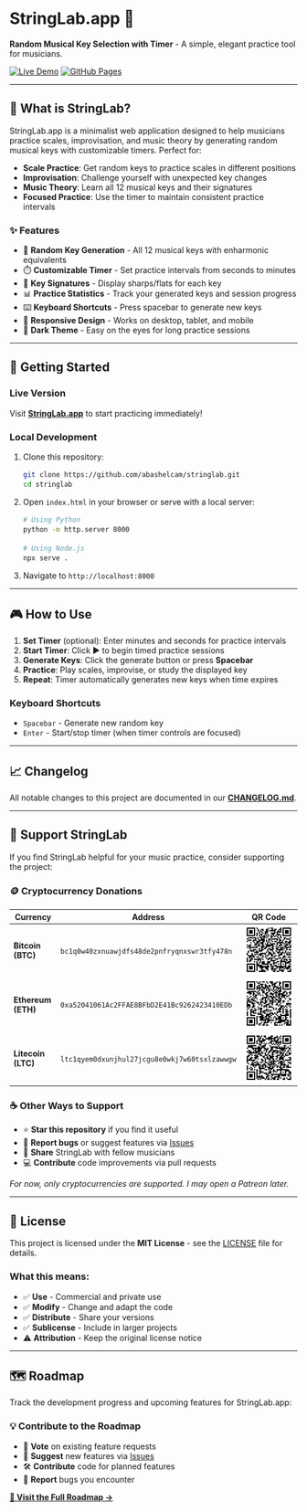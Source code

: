 # StringLab.app 🎸

**Random Musical Key Selection with Timer** - A simple, elegant practice tool for musicians.

[![Live Demo](https://img.shields.io/badge/Live%20Demo-StringLab.app-blue?style=for-the-badge)](https://yourusername.github.io/stringlab/)
[![GitHub Pages](https://img.shields.io/badge/Deployed%20on-GitHub%20Pages-green?style=for-the-badge)](https://pages.github.com/)

---

## 🎵 What is StringLab?

StringLab.app is a minimalist web application designed to help musicians practice scales, improvisation, and music theory by generating random musical keys with customizable timers. Perfect for:

- **Scale Practice**: Get random keys to practice scales in different positions
- **Improvisation**: Challenge yourself with unexpected key changes
- **Music Theory**: Learn all 12 musical keys and their signatures
- **Focused Practice**: Use the timer to maintain consistent practice intervals

### ✨ Features

- 🎲 **Random Key Generation** - All 12 musical keys with enharmonic equivalents
- ⏱️ **Customizable Timer** - Set practice intervals from seconds to minutes
- 🎹 **Key Signatures** - Display sharps/flats for each key
- 📊 **Practice Statistics** - Track your generated keys and session progress
- ⌨️ **Keyboard Shortcuts** - Press spacebar to generate new keys
- 📱 **Responsive Design** - Works on desktop, tablet, and mobile
- 🌙 **Dark Theme** - Easy on the eyes for long practice sessions

---

## 🚀 Getting Started

### Live Version
Visit **[StringLab.app](https://abashelcam.github.io/stringlab/)** to start practicing immediately!

### Local Development
1. Clone this repository:
   ```bash
   git clone https://github.com/abashelcam/stringlab.git
   cd stringlab
   ```

2. Open `index.html` in your browser or serve with a local server:
   ```bash
   # Using Python
   python -m http.server 8000
   
   # Using Node.js
   npx serve .
   ```

3. Navigate to `http://localhost:8000`

---

## 🎮 How to Use

1. **Set Timer** (optional): Enter minutes and seconds for practice intervals
2. **Start Timer**: Click ▶️ to begin timed practice sessions
3. **Generate Keys**: Click the generate button or press **Spacebar**
4. **Practice**: Play scales, improvise, or study the displayed key
5. **Repeat**: Timer automatically generates new keys when time expires

### Keyboard Shortcuts
- `Spacebar` - Generate new random key
- `Enter` - Start/stop timer (when timer controls are focused)

---

## 📈 Changelog

All notable changes to this project are documented in our **[CHANGELOG.md](./CHANGELOG.md)**.

---

## 💖 Support StringLab

If you find StringLab helpful for your music practice, consider supporting the project:

### 🪙 Cryptocurrency Donations

| Currency | Address | QR Code |
|----------|---------|---------|
| **Bitcoin (BTC)** | `bc1q0w40zxnuawjdfs48de2pnfryqnxswr3tfy478n` | ![Bitcoin QR](./assets/images/bitcoin.png) |
| **Ethereum (ETH)** | `0xa52041061Ac2FFAE8BFbD2E41Bc9262423410EDb` | ![Ethereum QR](./assets/images/eth.png) |
| **Litecoin (LTC)** | `ltc1qyem0dxunjhul27jcgu8e0wkj7w60tsxlzawwgw` | ![Litecoin QR](./assets/images/litecoin.png) |

### ☕ Other Ways to Support
- ⭐ **Star this repository** if you find it useful
- 🐛 **Report bugs** or suggest features via [Issues](https://github.com/abashelcam/stringlab/issues)
- 🔗 **Share** StringLab with fellow musicians
- 💻 **Contribute** code improvements via pull requests

_For now, only cryptocurrencies are supported. I may open a Patreon later._

---

## 📄 License

This project is licensed under the **MIT License** - see the [LICENSE](./LICENSE) file for details.

### What this means:
- ✅ **Use** - Commercial and private use
- ✅ **Modify** - Change and adapt the code
- ✅ **Distribute** - Share your versions
- ✅ **Sublicense** - Include in larger projects
- ⚠️ **Attribution** - Keep the original license notice

---

## 🗺️ Roadmap
Track the development progress and upcoming features for StringLab.app:

### 💡 Contribute to the Roadmap
- 🌟 **Vote** on existing feature requests
- 💭 **Suggest** new features via [Issues](https://github.com/abashelcam/stringlab/issues)
- 🛠️ **Contribute** code for planned features
- 🐛 **Report** bugs you encounter


**[🚀 Visit the Full Roadmap →](https://github.com/users/abashelcam/projects/4)**